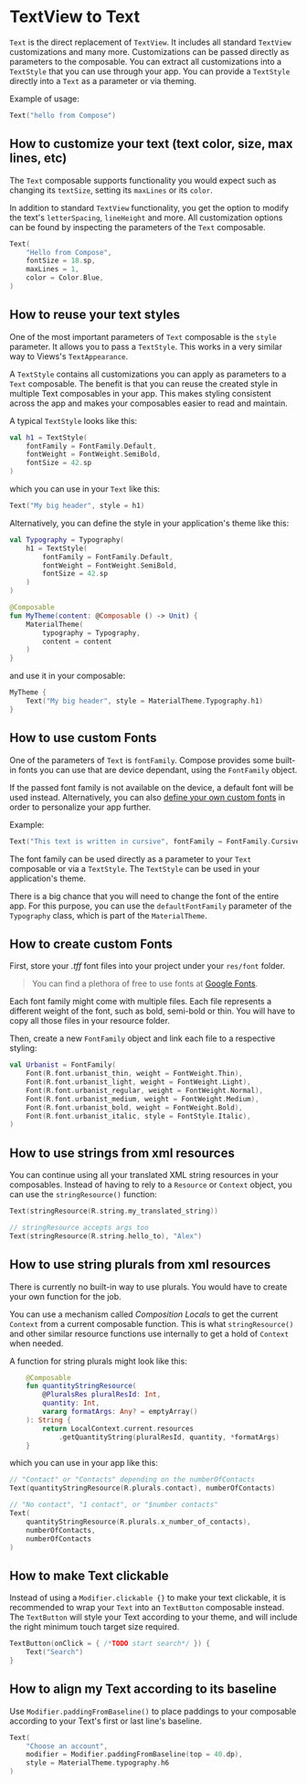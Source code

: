 # TextView to Text

`Text` is the direct replacement of `TextView`. It includes all standard `TextView` customizations and many more. Customizations can be passed directly as parameters to the composable. You can extract all customizations into a `TextStyle` that you can use through your app. You can provide a `TextStyle` directly into a `Text` as a parameter or via theming.

Example of usage:

```kotlin
Text("hello from Compose") 
```

## How to customize your text (text color, size, max lines, etc)

The `Text` composable supports functionality you would expect such as changing its `textSize`, setting its `maxLines` or its `color`.

In addition to standard `TextView` functionality, you get the option to modify the text's `letterSpacing`, `lineHeight` and more. All customization options can be found by inspecting the parameters of the `Text` composable. 

```kotlin
Text(
    "Hello from Compose",
    fontSize = 18.sp,
    maxLines = 1,
    color = Color.Blue,
)
```

## How to reuse your text styles

One of the most important parameters of `Text` composable is the `style` parameter. It allows you to pass a `TextStyle`. This works in a very similar way to Views's `TextAppearance`.

A `TextStyle` contains all customizations you can apply as parameters to a `Text` composable. The benefit is that you can reuse the created style in multiple Text composables in your app. This makes styling consistent across the app and makes your composables easier to read and maintain.

A typical `TextStyle` looks like this:

```kotlin
val h1 = TextStyle(
    fontFamily = FontFamily.Default,
    fontWeight = FontWeight.SemiBold,
    fontSize = 42.sp
)
```

which you can use in your `Text` like this:
```kotlin
Text("My big header", style = h1)
```

Alternatively, you can define the style in your application's theme like this:

```kotlin
val Typography = Typography(
    h1 = TextStyle(
        fontFamily = FontFamily.Default,
        fontWeight = FontWeight.SemiBold,
        fontSize = 42.sp
    )
)

@Composable
fun MyTheme(content: @Composable () -> Unit) {
    MaterialTheme(
        typography = Typography,
        content = content
    )
}
```

and use it in your composable:

```kotlin
MyTheme {
    Text("My big header", style = MaterialTheme.Typography.h1)
}
```

## How to use custom Fonts

One of the parameters of `Text` is `fontFamily`. Compose provides some built-in fonts you can use that are device dependant, using the `FontFamily` object. 

If the passed font family is not available on the device, a default font will be used instead. Alternatively, you can also [define your own custom fonts](#how-to-create-custom-fonts) in order to personalize your app further.

Example:
```kotlin
Text("This text is written in cursive", fontFamily = FontFamily.Cursive)
```

The font family can be used directly as a parameter to your `Text` composable or via a `TextStyle`. The `TextStyle` can be used in your application's theme.

There is a big chance that you will need to change the font of the entire app. For this purpose, you can use the `defaultFontFamily` parameter of the `Typography` class, which is part of the `MaterialTheme`.

## How to create custom Fonts

First, store your *.tff* font files into your project under your `res/font` folder.

> You can find a plethora of free to use fonts at [Google Fonts](https://fonts.google.com/).

Each font family might come with multiple files. Each file represents a different weight of the font, such as bold, semi-bold or thin. You will have to copy all those files in your resource folder.

Then, create a new `FontFamily` object and link each file to a respective styling:

```kotlin
val Urbanist = FontFamily(
    Font(R.font.urbanist_thin, weight = FontWeight.Thin),
    Font(R.font.urbanist_light, weight = FontWeight.Light),
    Font(R.font.urbanist_regular, weight = FontWeight.Normal),
    Font(R.font.urbanist_medium, weight = FontWeight.Medium),
    Font(R.font.urbanist_bold, weight = FontWeight.Bold),
    Font(R.font.urbanist_italic, style = FontStyle.Italic),
)
```

## How to use strings from xml resources

You can continue using all your translated XML string resources in your composables. Instead of having to rely to a `Resource` or `Context` object, you can use the `stringResource()` function:

```kotlin
Text(stringResource(R.string.my_translated_string))

// stringResource accepts args too
Text(stringResource(R.string.hello_to), "Alex")
```

## How to use string plurals from xml resources

There is currently no built-in way to use plurals. You would have to create your own function for the job. 

You can use a mechanism called _Composition Locals_ to get the current `Context` from a current composable function. This is what `stringResource()` and other similar resource functions use internally to get a hold of `Context` when needed.

A function for string plurals might look like this:
```kotlin
    @Composable
    fun quantityStringResource(
        @PluralsRes pluralResId: Int,
        quantity: Int,
        vararg formatArgs: Any? = emptyArray()
    ): String {
        return LocalContext.current.resources
            .getQuantityString(pluralResId, quantity, *formatArgs)
    }
```

which you can use in your app like this:
```kotlin
// "Contact" or "Contacts" depending on the numberOfContacts
Text(quantityStringResource(R.plurals.contact), numberOfContacts)

// "No contact", "1 contact", or "$number contacts"
Text(
    quantityStringResource(R.plurals.x_number_of_contacts), 
    numberOfContacts, 
    numberOfContacts
)
```

## How to make Text clickable

Instead of using a `Modifier.clickable {}` to make your text clickable, it is recommended to wrap your `Text` into an `TextButton` composable instead. The `TextButton` will style your Text according to your theme, and will include the right minimum touch target size required.

```kotlin
TextButton(onClick = { /*TODO start search*/ }) {
    Text("Search")
}
```

## How to align my Text according to its baseline

Use `Modifier.paddingFromBaseline()` to place paddings to your composable according to your Text's first or last line's baseline.

```kotlin
Text(
    "Choose an account",
    modifier = Modifier.paddingFromBaseline(top = 40.dp),
    style = MaterialTheme.typography.h6
)
```